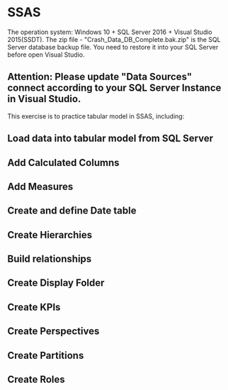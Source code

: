 # SSAS

The operation system: Windows 10 + SQL Server 2016 + Visual Studio 2015(SSDT).
The zip file - "Crash_Data_DB_Complete.bak.zip" is the SQL Server database backup file. You need to restore it into your SQL Server before open Visual Studio.
## Attention: Please update "Data Sources" connect according to your SQL Server Instance in Visual Studio.

This exercise is to practice tabular model in SSAS, including:

## Load data into tabular model from SQL Server
## Add Calculated Columns
## Add Measures
## Create and define Date table
## Create Hierarchies
## Build relationships
## Create Display Folder
## Create KPIs
## Create Perspectives
## Create Partitions
## Create Roles
